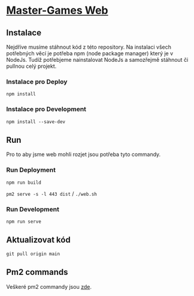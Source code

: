 # [Master-Games Web](https://master-games.eu/)

## Instalace

Nejdříve musíme stáhnout kód z této repository. Na instalaci všech potřebných věcí je potřeba npm (node package manager) který je v NodeJs. Tudíž potřebjeme nainstalovat NodeJs a samozřejmě stáhnout či pullnou celý projekt.

### Instalace pro Deploy
```
npm install
```

### Instalace pro Development
```
npm install --save-dev
```

## Run

Pro to aby jsme web mohli rozjet jsou potřeba tyto commandy.

### Run Deployment
```
npm run build
```
`
pm2 serve -s -l 443 dist
` 
 / 
`
./web.sh
`

### Run Development
```
npm run serve
```

## Aktualizovat kód
```
git pull origin main
```

## Pm2 commands

Veškeré pm2 commandy jsou [zde](https://www.npmjs.com/package/pm2).
